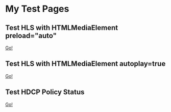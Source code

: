 # My Test Pages

## Test HLS with HTMLMediaElement preload="auto"
<a href="https://jameswccheng.github.io/hlslocaltest/test.html">Go!</a>
## Test HLS with HTMLMediaElement autoplay=true
<a href="https://jameswccheng.github.io/hlslocaltest/test_autoplay.html">Go!</a>
## Test HDCP Policy Status
<a href="https://jameswccheng.github.io/hlslocaltest/hdcp.html">Go!</a>
